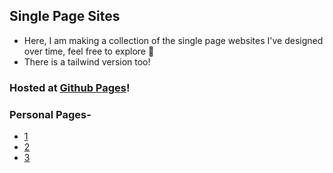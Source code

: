 ## Single Page Sites
- Here, I am making a collection of the single page websites I've designed over time, feel free to explore 🧭
- There is a tailwind version too!

### Hosted at [Github Pages](https://harshitkumar9030.github.io/single-page-sites/)!

### Personal Pages-
- [1](https://harshitkumar9030.github.io/single-page-sites/personal-page/css-version/1.html)
- [2](https://harshitkumar9030.github.io/single-page-sites/personal-page/css-version/2.html)
- [3](https://harshitkumar9030.github.io/single-page-sites/personal-page/css-version/3.html)

